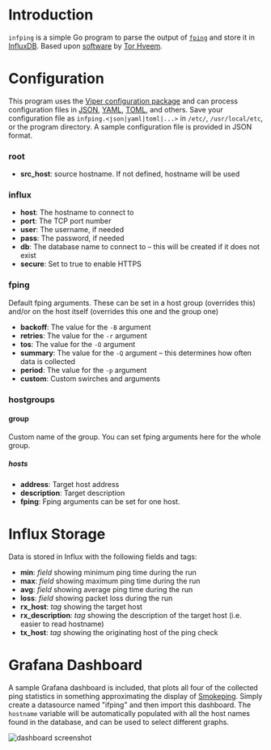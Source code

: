 # Introduction
`infping` is a simple Go program to parse the output of [`fping`](https://github.com/schweikert/fping) and store it in [InfluxDB](https://www.influxdata.com/time-series-platform/influxdb/). Based upon [software](https://hveem.no/visualizing-latency-variance-with-grafana) by [Tor Hveem](https://hveem.no/).

# Configuration
This program uses the [Viper configuration package](https://github.com/spf13/viper) and can process configuration files in [JSON](https://json.org/), [YAML](http://yaml.org/), [TOML](https://github.com/toml-lang/toml), and others. Save your configuration file as `infping.<json|yaml|toml|...>` in `/etc/`, `/usr/local/etc`, or the program directory. A sample configuration file is provided in JSON format.

### root
* **src_host**: source hostname. If not defined, hostname will be used

### influx
* **host**: The hostname to connect to
* **port**: The TCP port number
* **user**: The username, if needed
* **pass**: The password, if needed
* **db**: The database name to connect to – this will be created if it does not exist
* **secure**: Set to true to enable HTTPS

### fping
Default fping arguments. These can be set in a host group (overrides this) and/or on the host itself (overrides this one and the group one)
* **backoff**: The value for the `-B` argument
* **retries**: The value for the `-r` argument
* **tos**: The value for the `-O` argument
* **summary**: The value for the `-Q` argument – this determines how often data is collected
* **period**: The value for the `-p` argument
* **custom**: Custom swirches and arguments

### hostgroups
#### group
Custom name of the group. You can set fping arguments here for the whole group.
##### hosts
* **address**: Target host address
* **description**: Target description
* **fping**: Fping arguments can be set for one host.

# Influx Storage
Data is stored in Influx with the following fields and tags:
* **min**: *field* showing minimum ping time during the run
* **max**: *field* showing maximum ping time during the run
* **avg**: *field* showing average ping time during the run
* **loss**: *field* showing packet loss during the run
* **rx_host**: *tag* showing the target host
* **rx_description**: *tag* showing the description of the target host (i.e. easier to read hostname)
* **tx_host**: *tag* showing the originating host of the ping check

# Grafana Dashboard
A sample Grafana dashboard is included, that plots all four of the collected ping statistics in something approximating the display of [Smokeping](https://smokeping.org/). Simply create a datasource named "ifping" and then import this dashboard. The `hostname` variable will be automatically populated with all the host names found in the database, and can be used to select different graphs.

![dashboard screenshot](https://raw.githubusercontent.com/miken32/infping/master/grafana_dashboard.png)
